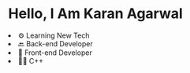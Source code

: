 <h1>Hello, I Am Karan Agarwal</h1>
<li>⚙ Learning New Tech</li>
<li>🔙 Back-end Developer</li>
<li>🐥 Front-end Developer</li>
<li>👨‍💻 C++</li>
